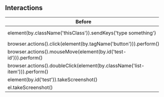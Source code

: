 ## Interactions

| Before                                                                      | After                                       |
| --------------------------------------------------------------------------- | ------------------------------------------- |
| element(by.className('thisClass')).sendKeys('type something')               | cy.get('.thisClass').type('type something') |
| browser.actions().click(element(by.tagName('button'))).perform()            | cy.get('button').click()                    |
| browser.actions().mouseMove(element(by.id('test-id'))).perform()            | cy.get('#test-id').scrollIntoView()         |
| browser.actions().doubleClick(element(by.className('list-item'))).perform() | cy.get('.listItem').dblclick()              |
| element(by.id('test')).takeScreenshot()                                     | cy.get('#test').screenshot()                |
| el.takeScreenshot()                                                         | el.screenshot()                             |